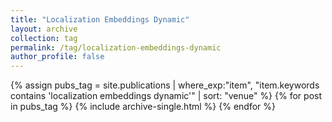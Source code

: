 ```yaml
---
title: "Localization Embeddings Dynamic"
layout: archive
collection: tag
permalink: /tag/localization-embeddings-dynamic
author_profile: false
---
```


{% assign pubs_tag = site.publications | where_exp:"item", "item.keywords contains 'localization embeddings dynamic'" | sort: "venue" %}
{% for post in pubs_tag %}
  {% include archive-single.html %}
{% endfor %}